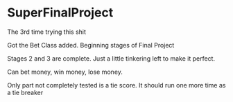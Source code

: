 SuperFinalProject
=================

The 3rd time trying this shit


Got the Bet Class added. Beginning stages of Final Project

Stages 2 and 3 are complete. Just a little tinkering left to make it perfect.

Can bet money, win money, lose money.

Only part not completely tested is a tie score. It should run one more time as a tie breaker
